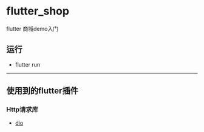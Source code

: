 # flutter_shop

flutter 商城demo入门

## 运行

* flutter run

---

## 使用到的flutter插件

### Http请求库

 * [dio](https://github.com/flutterchina/dio)